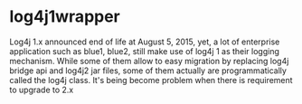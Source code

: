# log4j1wrapper
Log4j 1.x announced end of life at August 5, 2015, yet, a lot of enterprise application such as blue1, blue2, still make use of log4j 1 as their logging mechanism. While some of them allow to easy migration by replacing log4j bridge api and log4j2 jar files, some of them actually are programmatically called the log4j class. It's being become problem when there is requirement to upgrade to 2.x
